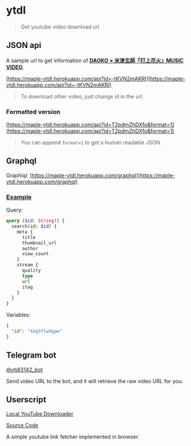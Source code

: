 # ytdl

> Get youtube video download url

## JSON api

A sample url to get information of **[DAOKO × 米津玄師『打上花火』MUSIC VIDEO](https://www.youtube.com/watch?v=-tKVN2mAKRI)**.

[https://maple-ytdl.herokuapp.com/api?id=-tKVN2mAKRI](https://maple-ytdl.herokuapp.com/api?id=-tKVN2mAKRI)

> To download other video, just change id in the url.

### Formatted version

[https://maple-ytdl.herokuapp.com/api?id=T2pdmZhDXfo&format=1](https://maple-ytdl.herokuapp.com/api?id=T2pdmZhDXfo&format=1)

> You can append `format=1` to get a human readable JSON.

## Graphql

Graphiql: [https://maple-ytdl.herokuapp.com/graphql](https://maple-ytdl.herokuapp.com/graphql)

### [Example](https://maple-ytdl.herokuapp.com/graphql?query=query%20(%24id%3A%20String!)%20%7B%0A%20%20search(id%3A%20%24id)%20%7B%0A%20%20%20%20meta%20%7B%0A%20%20%20%20%20%20title%0A%20%20%20%20%20%20thumbnail_url%0A%20%20%20%20%20%20author%0A%20%20%20%20%20%20view_count%0A%20%20%20%20%7D%0A%20%20%20%20stream%20%7B%0A%20%20%20%20%20%20quality%0A%20%20%20%20%20%20type%0A%20%20%20%20%20%20url%0A%20%20%20%20%20%20itag%0A%20%20%20%20%7D%0A%20%20%7D%0A%7D%0A&variables=%7B%0A%20%20%22id%22%3A%20%22XogSflwXgpw%22%0A%7D%0A)

Query:

```graphql
query ($id: String!) {
  search(id: $id) {
    meta {
      title
      thumbnail_url
      author
      view_count
    }
    stream {
      quality
      type
      url
      itag
    }
  }
}
```

Variables:

```json
{
  "id": "XogSflwXgpw"
}
```

## Telegram bot

[@ytdl3142_bot](http://t.me/ytdl3142_bot)

Send video URL to the bot, and it will retrieve the raw video URL for you.

## Userscript

[Local YouTube Downloader](https://greasyfork.org/zh-TW/scripts/369400-local-youtube-downloader)

[Source Code](https://github.com/maple3142/browser-extensions/blob/master/scripts/local-youtube-dl.user.js)

A simple youtube link fetcher implemented in browser.

